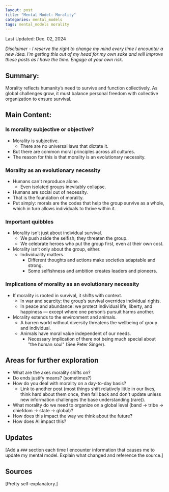 ```yaml
---
layout: post
title: "Mental Model: Morality"
categories: mental_models
tags: mental_models morality
---
```


Last Updated: Dec. 02, 2024

_Disclaimer - I reserve the right to change my mind every time I encounter a new idea. I'm getting this out of my head for my own sake and will improve these posts as I have the time. Engage at your own risk._

## Summary:

Morality reflects humanity’s need to survive and function collectively. As global challenges grow, it must balance personal freedom with collective organization to ensure survival.

## Main Content:

### Is morality subjective or objective?

- Morality is subjective.
  - There are no universal laws that dictate it.
- But there are common moral principles across all cultures.
- The reason for this is that morality is an evolutionary necessity.

### Morality as an evolutionary necessity

- Humans can't reproduce alone.
  - Even isolated groups inevitably collapse.
- Humans are social out of necessity.
- That is the foundation of morality.
- Put simply: morals are the codes that help the group survive as a whole, which in turn allows individuals to thrive within it.

### Important quibbles

- Morality isn’t just about individual survival.
  - We push aside the selfish; they threaten the group.
  - We celebrate heroes who put the group first, even at their own cost.
- Morality isn’t only about the group, either.
  - Individuality matters.
    - Different thoughts and actions make societies adaptable and strong.
    - Some selfishness and ambition creates leaders and pioneers.

### Implications of morality as an evolutionary necessity

- If morality is rooted in survival, it shifts with context.
  - In war and scarcity: the group’s survival overrides individual rights.
  - In peace and abundance: we protect individual life, liberty, and happiness — except where one person’s pursuit harms another.
- Morality extends to the environment and animals.
  - A barren world without diversity threatens the wellbeing of group and individual.
  - Animals have moral value independent of our needs.
    - Necessary implication of there not being much special about "the human soul" (See Peter Singer).

## Areas for further exploration

- What are the axes morality shifts on?
- Do ends justify means? (sometimes?)
- How do you deal with morality on a day-to-day basis?
  - Link to another post (most things shift relatively little in our lives, think hard about them once, then fall back and don't update unless new information challenges the base understanding (rare)).
- What morality do we need to organize on a global level (band -> tribe -> chiefdom -> state -> global)?
- How does this impact the way we think about the future?
- How does AI impact this?

## Updates

[Add a `###` section each time I encounter information that causes me to update my mental model. Explain what changed and reference the source.]

## Sources

[Pretty self-explanatory.]
